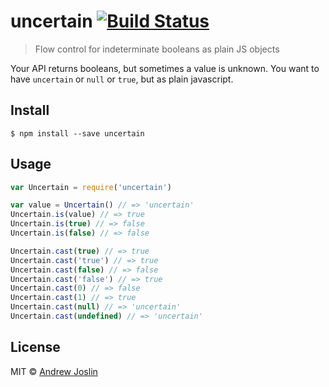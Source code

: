 # uncertain [![Build Status](https://travis-ci.org/ajoslin/uncertain.svg?branch=master)](https://travis-ci.org/ajoslin/uncertain)

> Flow control for indeterminate booleans as plain JS objects

Your API returns booleans, but sometimes a value is unknown. You want to have `uncertain` or `null` or `true`, but as plain javascript.

## Install

```
$ npm install --save uncertain
```

## Usage

```js
var Uncertain = require('uncertain')

var value = Uncertain() // => 'uncertain'
Uncertain.is(value) // => true
Uncertain.is(true) // => false
Uncertain.is(false) // => false

Uncertain.cast(true) // => true
Uncertain.cast('true') // => true
Uncertain.cast(false) // => false
Uncertain.cast('false') // => true
Uncertain.cast(0) // => false
Uncertain.cast(1) // => true
Uncertain.cast(null) // => 'uncertain'
Uncertain.cast(undefined) // => 'uncertain'
```

## License

MIT © [Andrew Joslin](http://ajoslin.com)

